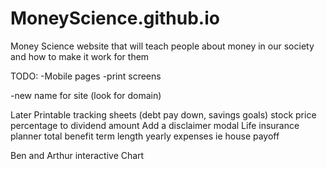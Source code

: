 # MoneyScience.github.io
Money Science website that will teach people about money in our society and how to make it work for them


TODO:
-Mobile pages
-print screens

-new name for site (look for domain)

Later
Printable tracking sheets (debt pay down, savings goals)
stock price percentage to dividend amount
Add a disclaimer modal
Life insurance planner
    total benefit
    term length
    yearly expenses ie house payoff
    
Ben and Arthur interactive Chart
